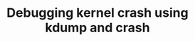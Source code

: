 ---
categories:
- bkk19
description: With special focus on new changes for arm64.<br><br>Debugging crashes
  while booting vanilla linux kernel can be challenging especially if your enabling
  it on a new hardware platform (like some of the new arm64 chips). kdump provides
  one such mechanism which allows crash dump notes to be saved and dumped via various
  interfaces (e.g. local disk, nfs share, etc). Such crash dump allows a later investigation
  of the issue by sharing the crash dump with the Linux distro provider or discussed
  upstream (with a Linux kernel expert). Usually a crash dump is a complete memory
  image of the system at the time of the crash and also contains details like dmesg
  and register values available on the system when the kernel crash.<br><br>In addition
  we need user-space tools which can help analyze such crash dumps. crash is one such
  user-space utility which provides mechanisms to obtain useful information from the
  crash dumps, which can be used to determine the root-cause of the kernel crash/panic.<br><br>In
  addition with most new arm64 platforms now supporting KASLR (Kernel address space
  layout randomization) feature, there are significant new changes happening in the
  user-space tools like kdump and crash to enable debugging crash dumps of KASLR enabled
  kernels where we need to take into account that the critical kernel addresses (such
  as kernel load address) will get randomized (due to KASLR).<br><br>This session
  will also talk about the new KEXEC_FILE_LOAD support which is available since kernel
  v5.0-rc1.
future_image:
  featured: 'true'
  path: /assets/images/featured-images/bkk19/BKK19-106.png
session_attendee_num: '12'
session_id: BKK19-106
session_room: Session Room 1 (Lotus 1-2)
session_slot:
  end_time: '2019-04-01 14:55:00'
  start_time: '2019-04-01 14:30:00'
session_speakers:
- speaker_bio: I work with Red Hat and am I a part of the RH kernel team. I have been
    hacking on bootloaders and kernel used on arm architecture since past 13 years.
    I contribute to Linux, EFI/u-boot bootloader code base and also to user-space
    utilities like kexec-tools and crash-utility. Bringing up a Silicon (i.e. running
    the first SW on it) after hardware tapeout is my passion and I have interest in
    pre-silicon emulator and simulator design methodologies as well.
  speaker_company: ''
  speaker_image: /assets/images/speakers/bkk19/bhupesh-sharma
  speaker_location: ''
  speaker_name: Bhupesh Sharma
  speaker_position: I work with Red Hat in the RH kernel team.
  speaker_username: bhupeshsharma
session_track: Tools
tag: session
tags:
- Tools
- Linux Kernel
title: Debugging kernel crash using kdump and crash
---